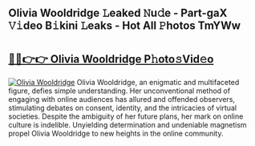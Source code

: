 ## Olivia Wooldridge 𝙻eaked 𝙽u𝚍e - Part-gaX 𝚅𝚒deo B𝚒kini 𝙻eaks - Hot All 𝙿hotos TmYWw

# <h2><a href="http://ld21wq.urlbe.top/?page=Olivia+Wooldridge">🔗🔗👉👉 Olivia Wooldridge P𝚑oto𝚜Vid𝚎o</a></h2>

[![Olivia Wooldridge](https://i.imgur.com/eBuTRDB.gif)](http://ld21wq.urlbe.top/?page=Olivia+Wooldridge)
Olivia Wooldridge, an enigmatic and multifaceted figure, defies simple understanding. Her unconventional method of engaging with online audiences has allured and offended observers, stimulating debates on consent, identity, and the intricacies of virtual societies. Despite the ambiguity of her future plans, her mark on online culture is indelible. Unyielding determination and undeniable magnetism propel Olivia Wooldridge to new heights in the online community.
